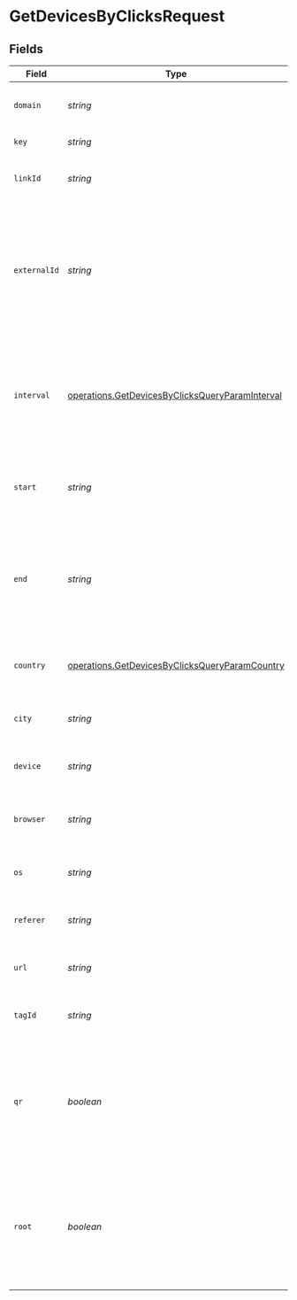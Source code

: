 # GetDevicesByClicksRequest


## Fields

| Field                                                                                                                    | Type                                                                                                                     | Required                                                                                                                 | Description                                                                                                              |
| ------------------------------------------------------------------------------------------------------------------------ | ------------------------------------------------------------------------------------------------------------------------ | ------------------------------------------------------------------------------------------------------------------------ | ------------------------------------------------------------------------------------------------------------------------ |
| `domain`                                                                                                                 | *string*                                                                                                                 | :heavy_minus_sign:                                                                                                       | The domain to filter analytics for.                                                                                      |
| `key`                                                                                                                    | *string*                                                                                                                 | :heavy_minus_sign:                                                                                                       | The short link slug.                                                                                                     |
| `linkId`                                                                                                                 | *string*                                                                                                                 | :heavy_minus_sign:                                                                                                       | The unique ID of the short link on Dub.                                                                                  |
| `externalId`                                                                                                             | *string*                                                                                                                 | :heavy_minus_sign:                                                                                                       | This is the ID of the link in the your database. Must be prefixed with 'ext_' when passed as a query parameter.          |
| `interval`                                                                                                               | [operations.GetDevicesByClicksQueryParamInterval](../../models/operations/getdevicesbyclicksqueryparaminterval.md)       | :heavy_minus_sign:                                                                                                       | The interval to retrieve analytics for. Takes precedence over start and end. If undefined, defaults to 24h.              |
| `start`                                                                                                                  | *string*                                                                                                                 | :heavy_minus_sign:                                                                                                       | The start date and time when to retrieve analytics from.                                                                 |
| `end`                                                                                                                    | *string*                                                                                                                 | :heavy_minus_sign:                                                                                                       | The end date and time when to retrieve analytics from. If not provided, defaults to the current date.                    |
| `country`                                                                                                                | [operations.GetDevicesByClicksQueryParamCountry](../../models/operations/getdevicesbyclicksqueryparamcountry.md)         | :heavy_minus_sign:                                                                                                       | The country to retrieve analytics for.                                                                                   |
| `city`                                                                                                                   | *string*                                                                                                                 | :heavy_minus_sign:                                                                                                       | The city to retrieve analytics for.                                                                                      |
| `device`                                                                                                                 | *string*                                                                                                                 | :heavy_minus_sign:                                                                                                       | The device to retrieve analytics for.                                                                                    |
| `browser`                                                                                                                | *string*                                                                                                                 | :heavy_minus_sign:                                                                                                       | The browser to retrieve analytics for.                                                                                   |
| `os`                                                                                                                     | *string*                                                                                                                 | :heavy_minus_sign:                                                                                                       | The OS to retrieve analytics for.                                                                                        |
| `referer`                                                                                                                | *string*                                                                                                                 | :heavy_minus_sign:                                                                                                       | The referer to retrieve analytics for.                                                                                   |
| `url`                                                                                                                    | *string*                                                                                                                 | :heavy_minus_sign:                                                                                                       | The URL to retrieve analytics for.                                                                                       |
| `tagId`                                                                                                                  | *string*                                                                                                                 | :heavy_minus_sign:                                                                                                       | The tag ID to retrieve analytics for.                                                                                    |
| `qr`                                                                                                                     | *boolean*                                                                                                                | :heavy_minus_sign:                                                                                                       | Filter for QR code scans. If true, filter for QR codes only. If false, filter for links only. If undefined, return both. |
| `root`                                                                                                                   | *boolean*                                                                                                                | :heavy_minus_sign:                                                                                                       | Filter for root domains. If true, filter for domains only. If false, filter for links only. If undefined, return both.   |